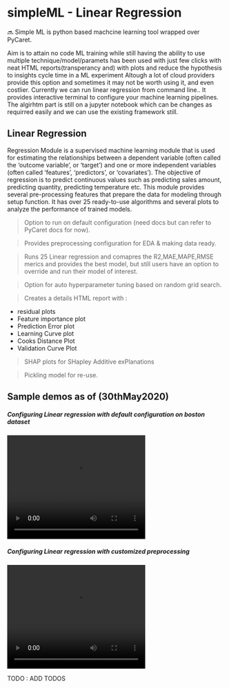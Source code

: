 # simpleML - Linear Regression
:soon:
Simple ML is python based machcine learning tool wrapped over PyCaret.

Aim is to attain no code ML training while still having the ability to use multiple technique/model/paramets has been used with just few clicks with neat HTML reports(transperancy and) with plots and reduce the hypothesis to insights cycle time in a ML experiment
Altough a lot of cloud providers provide this option and sometimes it may not be worth using it, and even costlier. 
Currently we can run linear regression from command line.. It provides interactive terminal to configure your machine learning pipelines.
The algirhtm part is still on a jupyter notebook which can be changes as requirred easily and we can use the existing framework still. 


## Linear Regression 
Regression Module is a supervised machine learning module that is used for estimating the relationships between a dependent variable (often called the ‘outcome variable’, or ‘target’) and one or more independent variables (often called ‘features’, ‘predictors’, or ‘covariates’). The objective of regression is to predict continuous values such as predicting sales amount, predicting quantity, predicting temperature etc. This module provides several pre-processing features that prepare the data for modeling through setup function. It has over 25 ready-to-use algorithms and several plots to analyze the performance of trained models.
> Option to run on default configuration (need docs but can refer to PyCaret docs for now).  

> Provides preprocessing configuration for EDA & making data ready.

> Runs 25 Linear regression and comapres the R2,MAE,MAPE,RMSE merics and provides the best model, but still users have an option to override and run their model of interest.

> Option for auto hyperparameter tuning based on random grid search.

> Creates a details HTML report with :
- residual plots
- Feature importance plot
- Prediction Error plot 
- Learning Curve plot 
- Cooks Distance Plot 
- Validation Curve Plot

> SHAP plots for SHapley Additive exPlanations

> Pickling model for re-use.



<h2>Sample demos as of (30thMay2020)</h2>
<h5> Configuring Linear regression with default configuration on boston dataset</h5> 
<!-- ![](assets/regression/default_regression.gif) -->
<video width="320" height="240" controls>
  <source src="assets/lr-all.mp4" type="video/mp4">
</video>

<h5>Configuring Linear regression with customized preprocessing</h5>
<!-- ![](assets/regression/preprocessing.gif) -->

<video width="320" height="240" controls>
  <source src="assets/video.mov" type="video/mp4">
</video>


TODO : ADD TODOS